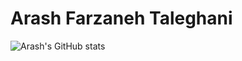 # Arash Farzaneh Taleghani

![Arash's GitHub stats](https://github-readme-stats.vercel.app/api?username=Arashfa0301&count_private=true&hide=stars&theme=gruvbox&show_icons=true)
